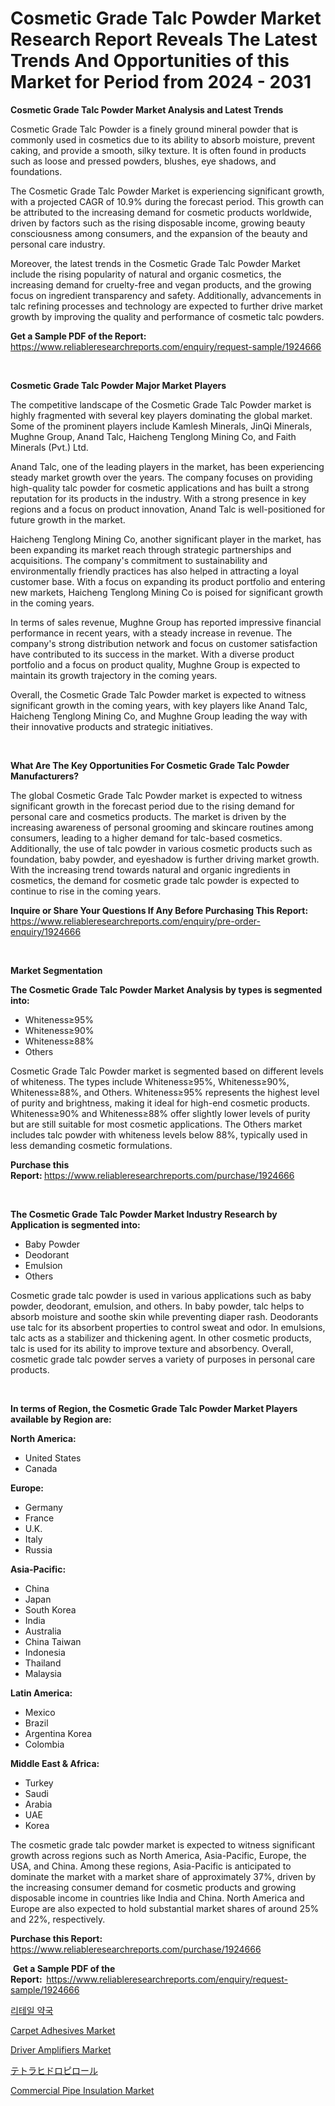 <p><h1>Cosmetic Grade Talc Powder Market Research Report Reveals The Latest Trends And Opportunities of this Market for Period from 2024 - 2031</h1></p><p><strong>Cosmetic Grade Talc Powder Market Analysis and Latest Trends</strong></p>
<p><p>Cosmetic Grade Talc Powder is a finely ground mineral powder that is commonly used in cosmetics due to its ability to absorb moisture, prevent caking, and provide a smooth, silky texture. It is often found in products such as loose and pressed powders, blushes, eye shadows, and foundations.</p><p>The Cosmetic Grade Talc Powder Market is experiencing significant growth, with a projected CAGR of 10.9% during the forecast period. This growth can be attributed to the increasing demand for cosmetic products worldwide, driven by factors such as the rising disposable income, growing beauty consciousness among consumers, and the expansion of the beauty and personal care industry.</p><p>Moreover, the latest trends in the Cosmetic Grade Talc Powder Market include the rising popularity of natural and organic cosmetics, the increasing demand for cruelty-free and vegan products, and the growing focus on ingredient transparency and safety. Additionally, advancements in talc refining processes and technology are expected to further drive market growth by improving the quality and performance of cosmetic talc powders.</p></p>
<p><strong>Get a Sample PDF of the Report:&nbsp;</strong> <a href="https://www.reliableresearchreports.com/enquiry/request-sample/1924666">https://www.reliableresearchreports.com/enquiry/request-sample/1924666</a></p>
<p>&nbsp;</p>
<p><strong>Cosmetic Grade Talc Powder Major Market Players</strong></p>
<p><p>The competitive landscape of the Cosmetic Grade Talc Powder market is highly fragmented with several key players dominating the global market. Some of the prominent players include Kamlesh Minerals, JinQi Minerals, Mughne Group, Anand Talc, Haicheng Tenglong Mining Co, and Faith Minerals (Pvt.) Ltd.</p><p>Anand Talc, one of the leading players in the market, has been experiencing steady market growth over the years. The company focuses on providing high-quality talc powder for cosmetic applications and has built a strong reputation for its products in the industry. With a strong presence in key regions and a focus on product innovation, Anand Talc is well-positioned for future growth in the market.</p><p>Haicheng Tenglong Mining Co, another significant player in the market, has been expanding its market reach through strategic partnerships and acquisitions. The company's commitment to sustainability and environmentally friendly practices has also helped in attracting a loyal customer base. With a focus on expanding its product portfolio and entering new markets, Haicheng Tenglong Mining Co is poised for significant growth in the coming years.</p><p>In terms of sales revenue, Mughne Group has reported impressive financial performance in recent years, with a steady increase in revenue. The company's strong distribution network and focus on customer satisfaction have contributed to its success in the market. With a diverse product portfolio and a focus on product quality, Mughne Group is expected to maintain its growth trajectory in the coming years.</p><p>Overall, the Cosmetic Grade Talc Powder market is expected to witness significant growth in the coming years, with key players like Anand Talc, Haicheng Tenglong Mining Co, and Mughne Group leading the way with their innovative products and strategic initiatives.</p></p>
<p>&nbsp;</p>
<p><strong>What Are The Key Opportunities For Cosmetic Grade Talc Powder Manufacturers?</strong></p>
<p><p>The global Cosmetic Grade Talc Powder market is expected to witness significant growth in the forecast period due to the rising demand for personal care and cosmetics products. The market is driven by the increasing awareness of personal grooming and skincare routines among consumers, leading to a higher demand for talc-based cosmetics. Additionally, the use of talc powder in various cosmetic products such as foundation, baby powder, and eyeshadow is further driving market growth. With the increasing trend towards natural and organic ingredients in cosmetics, the demand for cosmetic grade talc powder is expected to continue to rise in the coming years.</p></p>
<p><strong>Inquire or Share Your Questions If Any Before Purchasing This Report:</strong> <a href="https://www.reliableresearchreports.com/enquiry/pre-order-enquiry/1924666">https://www.reliableresearchreports.com/enquiry/pre-order-enquiry/1924666</a></p>
<p>&nbsp;</p>
<p><strong>Market Segmentation</strong></p>
<p><strong>The Cosmetic Grade Talc Powder Market Analysis by types is segmented into:</strong></p>
<p><ul><li>Whiteness≥95%</li><li>Whiteness≥90%</li><li>Whiteness≥88%</li><li>Others</li></ul></p>
<p><p>Cosmetic Grade Talc Powder market is segmented based on different levels of whiteness. The types include Whiteness≥95%, Whiteness≥90%, Whiteness≥88%, and Others. Whiteness≥95% represents the highest level of purity and brightness, making it ideal for high-end cosmetic products. Whiteness≥90% and Whiteness≥88% offer slightly lower levels of purity but are still suitable for most cosmetic applications. The Others market includes talc powder with whiteness levels below 88%, typically used in less demanding cosmetic formulations.</p></p>
<p><strong>Purchase this Report:&nbsp;</strong><a href="https://www.reliableresearchreports.com/purchase/1924666">https://www.reliableresearchreports.com/purchase/1924666</a></p>
<p>&nbsp;</p>
<p><strong>The Cosmetic Grade Talc Powder Market Industry Research by Application is segmented into:</strong></p>
<p><ul><li>Baby Powder</li><li>Deodorant</li><li>Emulsion</li><li>Others</li></ul></p>
<p><p>Cosmetic grade talc powder is used in various applications such as baby powder, deodorant, emulsion, and others. In baby powder, talc helps to absorb moisture and soothe skin while preventing diaper rash. Deodorants use talc for its absorbent properties to control sweat and odor. In emulsions, talc acts as a stabilizer and thickening agent. In other cosmetic products, talc is used for its ability to improve texture and absorbency. Overall, cosmetic grade talc powder serves a variety of purposes in personal care products.</p></p>
<p>&nbsp;</p>
<p><strong>In terms of Region, the Cosmetic Grade Talc Powder Market Players available by Region are:</strong></p>
<p>
    <p> <strong> North America: </strong>
        <ul>
            <li>United States</li>
            <li>Canada</li>
        </ul>
        </p> 
    <p> <strong> Europe: </strong>
        <ul>
            <li>Germany</li>
            <li>France</li>
            <li>U.K.</li>
            <li>Italy</li>
            <li>Russia</li>
        </ul>
        </p> 
    <p> <strong> Asia-Pacific: </strong>
        <ul>
            <li>China</li>
            <li>Japan</li>
            <li>South Korea</li>
            <li>India</li>
            <li>Australia</li>
            <li>China Taiwan</li>
            <li>Indonesia</li>
            <li>Thailand</li>
            <li>Malaysia</li>
        </ul>
        </p> 
    <p> <strong> Latin America: </strong>
        <ul>
            <li>Mexico</li>
            <li>Brazil</li>
            <li>Argentina Korea</li>
            <li>Colombia</li>
        </ul>
        </p> 
    <p> <strong> Middle East & Africa: </strong>
        <ul>
            <li>Turkey</li>
            <li>Saudi</li>
            <li>Arabia</li>
            <li>UAE</li>
            <li>Korea</li>
        </ul>
    </p>
    </p>
<p><p>The cosmetic grade talc powder market is expected to witness significant growth across regions such as North America, Asia-Pacific, Europe, the USA, and China. Among these regions, Asia-Pacific is anticipated to dominate the market with a market share of approximately 37%, driven by the increasing consumer demand for cosmetic products and growing disposable income in countries like India and China. North America and Europe are also expected to hold substantial market shares of around 25% and 22%, respectively.</p></p>
<p><strong>Purchase this Report: </strong><a href="https://www.reliableresearchreports.com/purchase/1924666">https://www.reliableresearchreports.com/purchase/1924666</a></p>
<p>&nbsp;<strong>Get a Sample PDF of the Report:&nbsp;&nbsp;</strong><a href="https://www.reliableresearchreports.com/enquiry/request-sample/1924666">https://www.reliableresearchreports.com/enquiry/request-sample/1924666</a></p>
<p><strong></strong></p>
<p><p><a href="https://medium.com/@feltonfay2023/%EC%86%8C%EB%A7%A4-%EC%95%BD%EA%B5%AD-%EC%8B%9C%EC%9E%A5-%EA%B7%9C%EB%AA%A8-%EB%B0%8F-%EC%8B%9C%EC%9E%A5-%EB%8F%99%ED%96%A5-%EC%A0%84%EB%B0%98%EC%A0%81%EC%9D%B8-%EC%82%B0%EC%97%85-%EA%B0%9C%EC%9A%94-2024%EB%85%84%EB%B6%80%ED%84%B0-2031%EB%85%84%EA%B9%8C%EC%A7%80-6f178b9c61b3">리테일 약국</a></p><p><a href="https://view.publitas.com/reportprime-1/carpet-adhesives-market-research-report-the-key-to-successful-business-strategy-forecasted-for-period-from-2024-2031/">Carpet Adhesives Market</a></p><p><a href="https://view.publitas.com/reportprime-1/driver-amplifiers-market-size-2024-2031-global-industrial-analysis-key-geographical-regions-market-share-top-key-players-product-types-and-forecast-research-report/">Driver Amplifiers Market</a></p><p><a href="https://medium.com/@deonnorth8/%E3%83%86%E3%83%88%E3%83%A9%E3%83%92%E3%83%89%E3%83%AD%E3%83%94%E3%83%AD%E3%83%BC%E3%83%AB%E5%B8%82%E5%A0%B4%E5%88%86%E6%9E%90-%E3%81%9D%E3%81%AEcagr-%E5%B8%82%E5%A0%B4%E3%82%BB%E3%82%B0%E3%83%A1%E3%83%B3%E3%83%86%E3%83%BC%E3%82%B7%E3%83%A7%E3%83%B3-%E3%81%8A%E3%82%88%E3%81%B3%E4%B8%96%E7%95%8C%E5%85%A8%E4%BD%93%E3%81%AE%E7%94%A3%E6%A5%AD%E6%A6%82%E8%A6%81-03d5b38f2c89">テトラヒドロピロール</a></p><p><a href="https://five-trouble-98a.notion.site/Commercial-Pipe-Insulation-Market-Research-Report-Provides-thorough-Industry-Overview-which-offers--055c62f7d5fa4e1e80540efbcb6f6b3a">Commercial Pipe Insulation Market</a></p></p>